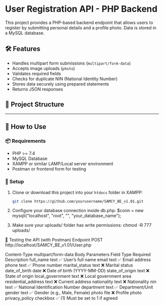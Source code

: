 # User Registration API - PHP Backend

This project provides a PHP-based backend endpoint that allows users to register by submitting personal details and a profile photo. Data is stored in a MySQL database.

## 🛠 Features

- Handles multipart form submissions (`multipart/form-data`)
- Accepts image uploads (`photo`)
- Validates required fields
- Checks for duplicate NIN (National Identity Number)
- Stores data securely using prepared statements
- Returns JSON responses

## 📁 Project Structure


---

## 🚀 How to Use

### 📦 Requirements

- PHP >= 7.4
- MySQL Database
- XAMPP or similar LAMP/Local server environment
- Postman or frontend form for testing

### 🔧 Setup

1. Clone or download this project into your `htdocs` folder in XAMPP:

   ```bash
   git clone https://github.com/yourusername/SAMCY_BE_v1.01.git
2. Configure your database connection inside db.php:
$conn = new mysqli("localhost", "root", "", "your_database_name");

3. Make sure your uploads/ folder has write permissions:
chmod -R 777 uploads/



🧪 Testing the API (with Postman)
Endpoint
POST http://localhost/SAMCY_BE_v1.01/User.php

Content-Type
multipart/form-data
Body Parameters
Field	Type	Required	Description
full_name	text	✅	User’s full name
email	text	✅	Email address
phone	text	✅	Phone number
marital_status	text	❌	Marital status
date_of_birth	date	❌	Date of birth (YYYY-MM-DD)
state_of_origin	text	❌	State of origin
local_government	text	❌	Local government area
residential_address	text	❌	Current address
nationality	text	❌	Nationality
nin	text	✅	National Identification Number
department	text	✅	Department/Unit
gender	text	✅	Gender (e.g., Male, Female)
photo	file	❌	Profile photo
privacy_policy	checkbox	✅ (1)	Must be set to 1 if agreed




